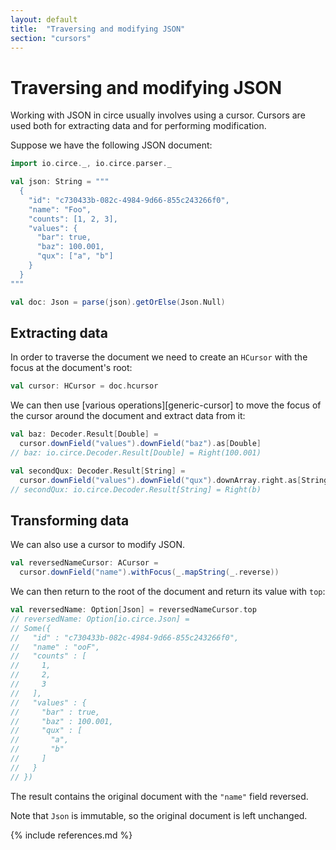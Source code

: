 ```yaml
---
layout: default
title:  "Traversing and modifying JSON"
section: "cursors"
---
```


# Traversing and modifying JSON

Working with JSON in circe usually involves using a cursor. Cursors are used both for extracting
data and for performing modification.

Suppose we have the following JSON document:

```scala
import io.circe._, io.circe.parser._

val json: String = """
  {
    "id": "c730433b-082c-4984-9d66-855c243266f0",
    "name": "Foo",
    "counts": [1, 2, 3],
    "values": {
      "bar": true,
      "baz": 100.001,
      "qux": ["a", "b"]
    }
  }
"""

val doc: Json = parse(json).getOrElse(Json.Null)
```

## Extracting data

In order to traverse the document we need to create an `HCursor` with the focus at the document's
root:

```scala
val cursor: HCursor = doc.hcursor
```

We can then use [various operations][generic-cursor] to move the focus of the cursor around the
document and extract data from it:

```scala
val baz: Decoder.Result[Double] =
  cursor.downField("values").downField("baz").as[Double]
// baz: io.circe.Decoder.Result[Double] = Right(100.001)

val secondQux: Decoder.Result[String] =
  cursor.downField("values").downField("qux").downArray.right.as[String]
// secondQux: io.circe.Decoder.Result[String] = Right(b)
```

## Transforming data

We can also use a cursor to modify JSON. 

```scala
val reversedNameCursor: ACursor =
  cursor.downField("name").withFocus(_.mapString(_.reverse))
```

We can then return to the root of the document and return its value with `top`:

```scala
val reversedName: Option[Json] = reversedNameCursor.top
// reversedName: Option[io.circe.Json] =
// Some({
//   "id" : "c730433b-082c-4984-9d66-855c243266f0",
//   "name" : "ooF",
//   "counts" : [
//     1,
//     2,
//     3
//   ],
//   "values" : {
//     "bar" : true,
//     "baz" : 100.001,
//     "qux" : [
//       "a",
//       "b"
//     ]
//   }
// })
```

The result contains the original document with the `"name"` field reversed.

Note that `Json` is immutable, so the original document is left unchanged.

{% include references.md %}
